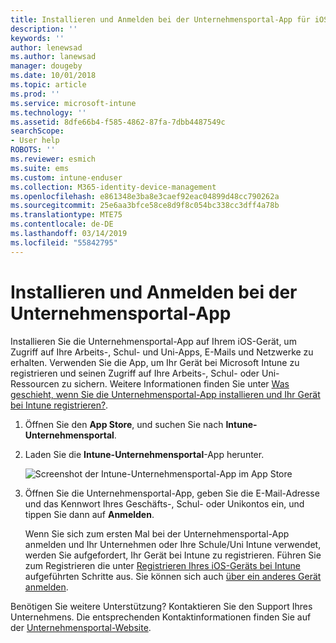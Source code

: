 ```yaml
---
title: Installieren und Anmelden bei der Unternehmensportal-App für iOS | Microsoft-Dokumentation
description: ''
keywords: ''
author: lenewsad
ms.author: lanewsad
manager: dougeby
ms.date: 10/01/2018
ms.topic: article
ms.prod: ''
ms.service: microsoft-intune
ms.technology: ''
ms.assetid: 8dfe66b4-f585-4862-87fa-7dbb4487549c
searchScope:
- User help
ROBOTS: ''
ms.reviewer: esmich
ms.suite: ems
ms.custom: intune-enduser
ms.collection: M365-identity-device-management
ms.openlocfilehash: e861348e3ba8e3caef92eac04899d48cc790262a
ms.sourcegitcommit: 25e6aa3bfce58ce8d9f8c054bc338cc3dff4a78b
ms.translationtype: MTE75
ms.contentlocale: de-DE
ms.lasthandoff: 03/14/2019
ms.locfileid: "55842795"
---
```

# <a name="install-and-sign-in-to-the-company-portal-app"></a>Installieren und Anmelden bei der Unternehmensportal-App

Installieren Sie die Unternehmensportal-App auf Ihrem iOS-Gerät, um Zugriff auf Ihre Arbeits-, Schul- und Uni-Apps, E-Mails und Netzwerke zu erhalten. Verwenden Sie die App, um Ihr Gerät bei Microsoft Intune zu registrieren und seinen Zugriff auf Ihre Arbeits-, Schul- oder Uni-Ressourcen zu sichern. Weitere Informationen finden Sie unter [Was geschieht, wenn Sie die Unternehmensportal-App installieren und Ihr Gerät bei Intune registrieren?](what-happens-if-you-install-the-company-portal-app-and-enroll-your-device-in-intune-ios.md).

1.  Öffnen Sie den **App Store**, und suchen Sie nach **Intune-Unternehmensportal**.

2.  Laden Sie die **Intune-Unternehmensportal**-App herunter.

    ![Screenshot der Intune-Unternehmensportal-App im App Store](./media/CP_iosRedesign_after_1803_04.PNG)

3.  Öffnen Sie die Unternehmensportal-App, geben Sie die E-Mail-Adresse und das Kennwort Ihres Geschäfts-, Schul- oder Unikontos ein, und tippen Sie dann auf **Anmelden**.

    Wenn Sie sich zum ersten Mal bei der Unternehmensportal-App anmelden und Ihr Unternehmen oder Ihre Schule/Uni Intune verwendet, werden Sie aufgefordert, Ihr Gerät bei Intune zu registrieren. Führen Sie zum Registrieren die unter [Registrieren Ihres iOS-Geräts bei Intune](enroll-your-device-in-intune-ios.md) aufgeführten Schritte aus. Sie können sich auch [über ein anderes Gerät anmelden](https://docs.microsoft.com/intune-user-help/sign-in-to-the-company-portal#signing-in-from-another-device).

Benötigen Sie weitere Unterstützung? Kontaktieren Sie den Support Ihres Unternehmens. Die entsprechenden Kontaktinformationen finden Sie auf der [Unternehmensportal-Website](https://go.microsoft.com/fwlink/?linkid=2010980).
